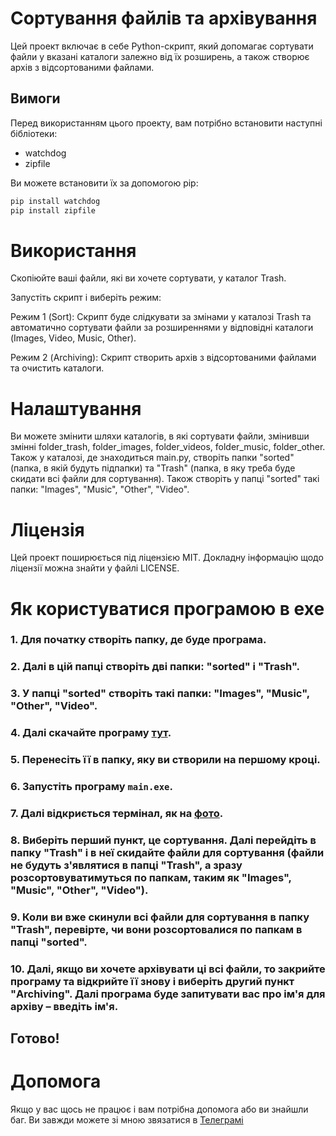 # Сортування файлів та архівування

Цей проект включає в себе Python-скрипт, який допомагає сортувати файли у вказані каталоги залежно від їх розширень, а також створює архів з відсортованими файлами.

## Вимоги

Перед використанням цього проекту, вам потрібно встановити наступні бібліотеки:

- watchdog
- zipfile

Ви можете встановити їх за допомогою pip:

```bash
pip install watchdog
pip install zipfile

```
# Використання
Скопіюйте ваші файли, які ви хочете сортувати, у каталог Trash.

Запустіть скрипт і виберіть режим:

Режим 1 (Sort): Скрипт буде слідкувати за змінами у каталозі Trash та автоматично сортувати файли за розширеннями у відповідні каталоги (Images, Video, Music, Other).

Режим 2 (Archiving): Скрипт створить архів з відсортованими файлами та очистить каталоги.

# Налаштування
Ви можете змінити шляхи каталогів, в які сортувати файли, змінивши змінні folder_trash, folder_images, folder_videos, folder_music, folder_other. Також у каталозі, де знаходиться main.py, створіть папки "sorted" (папка, в якій будуть підпапки) та "Trash" (папка, в яку треба буде скидати всі файли для сортування). Також створіть у папці "sorted" такі папки: "Images", "Music", "Other", "Video".

# Ліцензія
Цей проект поширюється під ліцензією MIT. Докладну інформацію щодо ліцензії можна знайти у файлі LICENSE.


# Як користуватися програмою в exe

### 1. Для початку створіть папку, де буде програма.
### 2. Далі в цій папці створіть дві папки: "sorted" і "Trash".
### 3. У папці "sorted" створіть такі папки: "Images", "Music", "Other", "Video".
### 4. Далі скачайте програму [тут](https://www.dropbox.com/scl/fi/vltjo72w30s82xwe1f0cd/main.exe?rlkey=voxppzgmoj61q60ignzk649ck&dl=0).
### 5. Перенесіть її в папку, яку ви створили на першому кроці.
### 6. Запустіть програму `main.exe`.
### 7. Далі відкриється термінал, як на [фото](https://www.dropbox.com/scl/fi/38rlo9s0mvmdpp1eb9c9k/Screenshot_1.jpg?rlkey=weg7qdesds98phzr87jm5e4na&dl=0).
### 8. Виберіть перший пункт, це сортування. Далі перейдіть в папку "Trash" і в неї скидайте файли для сортування (файли не будуть з'являтися в папці "Trash", а зразу розсортовуватимуться по папкам, таким як "Images", "Music", "Other", "Video").
### 9. Коли ви вже скинули всі файли для сортування в папку "Trash", перевірте, чи вони розсортовалися по папкам в папці "sorted".
### 10. Далі, якщо ви хочете архівувати ці всі файли, то закрийте програму та відкрийте її знову і виберіть другий пункт "Archiving". Далі програма буде запитувати вас про ім'я для архіву – введіть ім'я.

## Готово!


# Допомога
Якщо у вас щось не працює і вам потрібна допомога або ви знайшли баг.
Ви завжди можете зі мною звязатися в [Телеграмі](https://t.me/Kozhydlom)




